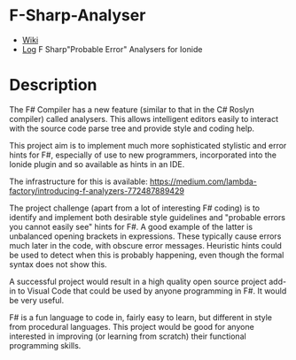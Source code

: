 # F-Sharp-Analyser
* [Wiki](https://github.com/jovanhan2/F-Sharp-Analyser/wiki)
* [Log](https://docs.google.com/spreadsheets/d/1E-dl3aIaSuBxb92qC-840WB-43ynQYcF3fNY1qzTq3g/edit?usp=sharing)
F Sharp"Probable Error" Analysers for Ionide
# Description
The F# Compiler has a new feature (similar to that in the C# Roslyn compiler) called analysers. This allows intelligent editors
easily to interact with the source code parse tree and provide style and coding help.

This project aim is to implement much more sophisticated stylistic and error hints for F#, especially of use to new programmers,
incorporated into the Ionide plugin and so available as hints in an IDE.

The infrastructure for this is available: https://medium.com/lambda-factory/introducing-f-analyzers-772487889429

The project challenge (apart from a lot of interesting F# coding) is to identify and implement both desirable style guidelines and
"probable errors you cannot easily see" hints for F#. A good example of the latter is unbalanced opening brackets in
expressions. These typically cause errors much later in the code, with obscure error messages. Heuristic hints could be used to
detect when this is probably happening, even though the formal syntax does not show this.

A successful project would result in a high quality open source project add-in to Visual Code that could be used by anyone
programming in F#. It would be very useful.


F# is a fun language to code in, fairly easy to learn, but different in style from procedural languages. This project would be good
for anyone interested in improving (or learning from scratch) their functional programming skills.
